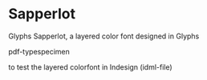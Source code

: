 Sapperlot
=========

Glyphs Sapperlot, a layered color font designed in Glyphs

pdf-typespecimen

to test the layered colorfont in Indesign (idml-file)